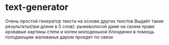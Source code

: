 # text-generator
Очень простой генератор текста на основе других текстов
Выдаёт такие результаты(при длине в 5 слов):
рыжеволосой даме на своем праве
кровавые картины степи и колеи
молоденькой блондинки в помощь голодающим
жалованье даром проедет по связи
